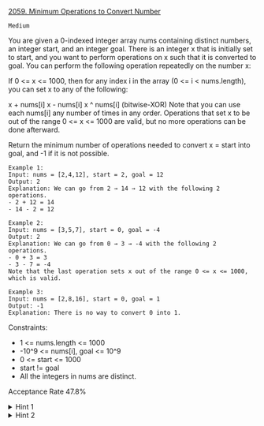 [2059. Minimum Operations to Convert Number](https://leetcode.com/problems/minimum-operations-to-convert-number/description/)

`Medium`

You are given a 0-indexed integer array nums containing distinct numbers, an integer start, and an integer goal. There is an integer x that is initially set to start, and you want to perform operations on x such that it is converted to goal. You can perform the following operation repeatedly on the number x:

If 0 <= x <= 1000, then for any index i in the array (0 <= i < nums.length), you can set x to any of the following:

x + nums[i]
x - nums[i]
x ^ nums[i] (bitwise-XOR)
Note that you can use each nums[i] any number of times in any order. Operations that set x to be out of the range 0 <= x <= 1000 are valid, but no more operations can be done afterward.

Return the minimum number of operations needed to convert x = start into goal, and -1 if it is not possible.

```
Example 1:
Input: nums = [2,4,12], start = 2, goal = 12
Output: 2
Explanation: We can go from 2 → 14 → 12 with the following 2 operations.
- 2 + 12 = 14
- 14 - 2 = 12

Example 2:
Input: nums = [3,5,7], start = 0, goal = -4
Output: 2
Explanation: We can go from 0 → 3 → -4 with the following 2 operations. 
- 0 + 3 = 3
- 3 - 7 = -4
Note that the last operation sets x out of the range 0 <= x <= 1000, which is valid.

Example 3:
Input: nums = [2,8,16], start = 0, goal = 1
Output: -1
Explanation: There is no way to convert 0 into 1.
``` 

Constraints:

- 1 <= nums.length <= 1000
- -10^9 <= nums[i], goal <= 10^9
- 0 <= start <= 1000
- start != goal
- All the integers in nums are distinct.

Acceptance Rate
47.8%

<details>
<summary>Hint 1</summary>

Once x drops below 0 or goes above 1000, is it possible to continue performing operations on x?

</details>

<details>
<summary>Hint 2</summary>

How can you use BFS to find the minimum operations?

</details>
